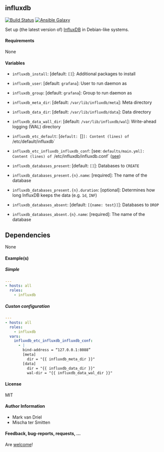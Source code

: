 ## influxdb

[![Build Status](https://travis-ci.org/Oefenweb/ansible-influxdb.svg?branch=master)](https://travis-ci.org/Oefenweb/ansible-influxdb) [![Ansible Galaxy](http://img.shields.io/badge/ansible--galaxy-influxdb-blue.svg)](https://galaxy.ansible.com/Oefenweb/influxdb)

Set up (the latest version of) [InfluxDB](https://www.influxdata.com/) in Debian-like systems.

#### Requirements

None

#### Variables

* `influxdb_install`: [default: `[]`]: Additional packages to install

* `influxdb_user`: [default: `grafana`]: User to run daemon as
* `influxdb_group`: [default: `grafana`]: Group to run daemon as

* `influxdb_meta_dir`: [default: `/var/lib/influxdb/meta`]: Meta directory
* `influxdb_data_dir`: [default: `/var/lib/influxdb/data`]: Data directory
* `influxdb_data_wall_dir`: [default: `/var/lib/influxdb/wal`]: Write-ahead logging (WAL) directory

* `influxdb_etc_default`: [`default: `[]`]: Content (lines) of `/etc/default/influxdb`

* `influxdb_etc_influxdb_influxdb_conf`: [see: `defaults/main.yml]: Content (lines) of `/etc/influxdb/influxdb.conf` ([see](https://docs.influxdata.com/influxdb/v1.4/administration/config/))

* `influxdb_databases_present`: [default: `[]`]: Databases to `CREATE`
* `influxdb_databases_present.{n}.name`: [required]: The name of the database
* `influxdb_databases_present.{n}.duration`: [optional]: Determines how long InfluxDB keeps the data (e.g. `1d`, `INF`)

* `influxdb_databases_absent`: [default: `[{name: test}]`]: Databases to `DROP`
* `influxdb_databases_absent.{n}.name`: [required]: The name of the database

## Dependencies

None

#### Example(s)

##### Simple

```yaml
---
- hosts: all
  roles:
    - influxdb
```

##### Custon configuration

```yaml
---
- hosts: all
  roles:
    - influxdb
  vars:
    influxdb_etc_influxdb_influxdb_conf:
      - |
        bind-address = “127.0.0.1:8088”
        [meta]
          dir = "{{ influxdb_meta_dir }}"
        [data]
          dir = "{{ influxdb_data_dir }}"
          wal-dir = "{{ influxdb_data_wal_dir }}"
```

#### License

MIT

#### Author Information

* Mark van Driel
* Mischa ter Smitten

#### Feedback, bug-reports, requests, ...

Are [welcome](https://github.com/Oefenweb/ansible-influxdb/issues)!
